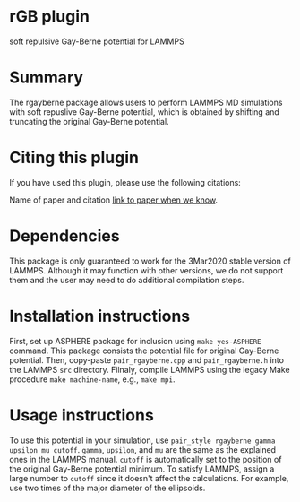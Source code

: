# rGB plugin
soft repulsive Gay-Berne potential for LAMMPS

# Summary

The rgayberne package allows users to perform LAMMPS MD simulations with soft repuslive Gay-Berne potential, which is obtained by shifting and truncating the original Gay-Berne potential.

# Citing this plugin

If you have used this plugin, please use the following citations:

Name of paper and citation [link to paper when we know](https://github.com/hosseinv93/rGB).

# Dependencies

This package is only guaranteed to work for the 3Mar2020 stable version of LAMMPS. Although it may function with other versions, we do not support them and the user may need to do additional compilation steps.

# Installation instructions

First, set up ASPHERE package for inclusion using `make yes-ASPHERE` command. This package consists the potential file for original Gay-Berne potential. Then, copy-paste `pair_rgayberne.cpp` and `pair_rgayberne.h` into the LAMMPS `src` directory. Filnaly, compile LAMMPS using the legacy Make procedure `make machine-name`, e.g., `make mpi`. 

# Usage instructions
To use this potential in your simulation, use `pair_style rgayberne gamma upsilon mu cutoff`. `gamma`, `upsilon`, and `mu` are the same as the explained ones in the LAMMPS manual. `cutoff` is automatically set to the position of the original Gay-Berne potential minimum. To satisfy LAMMPS, assign a large number to `cutoff` since it doesn't affect the calculations. For example, use two times of the major diameter of the ellipsoids. 


